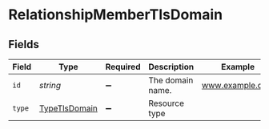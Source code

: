 # RelationshipMemberTlsDomain


## Fields

| Field                                                 | Type                                                  | Required                                              | Description                                           | Example                                               |
| ----------------------------------------------------- | ----------------------------------------------------- | ----------------------------------------------------- | ----------------------------------------------------- | ----------------------------------------------------- |
| `id`                                                  | *string*                                              | :heavy_minus_sign:                                    | The domain name.                                      | www.example.com                                       |
| `type`                                                | [TypeTlsDomain](../../models/shared/typetlsdomain.md) | :heavy_minus_sign:                                    | Resource type                                         |                                                       |